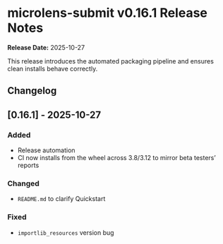 # microlens-submit v0.16.1 Release Notes

**Release Date:** 2025-10-27

This release introduces the automated packaging pipeline and ensures clean installs behave correctly.

## Changelog

## [0.16.1] - 2025-10-27

### Added
- Release automation
- CI now installs from the wheel across 3.8/3.12 to mirror beta testers’ reports

### Changed
- `README.md` to clarify Quickstart

### Fixed
- `importlib_resources` version bug

